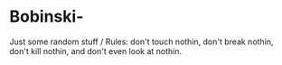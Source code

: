 # Bobinski-
Just some random stuff / Rules: don't touch nothin, don't break nothin, don't kill nothin, and don't even look at nothin.
